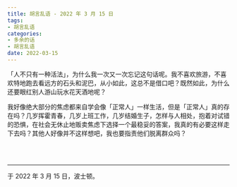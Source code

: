 ```yaml
---
title: 胡言乱语 - 2022 年 3 月 15 日
tags:
- 胡言乱语
categories:
- 多余的话
- 胡言乱语
date: 2022-03-15
---
```


「人不只有一种活法」，为什么我一次又一次忘记这句话呢。我不喜欢旅游，不喜欢特地跑去看远方的石头和泥巴，从小如此，这总不是借口吧？既然如此，为什么还要眼红别人游山玩水花天酒地呢？

我好像绝大部分的焦虑都来自学会像「正常人」一样生活，但是「正常人」真的存在吗？几岁挥霍青春，几岁上班工作，几岁结婚生子，怎样与人相处，抱着对试错的恐惧，在社会无休止地贩卖焦虑下选择一个最稳妥的答案，我真的有必要这样走下去吗？其他人好像并不这样想吧，我也要指责他们脱离群众吗？

<br>

<br>

------

于 2022 年 3 月 15 日，波士顿。
